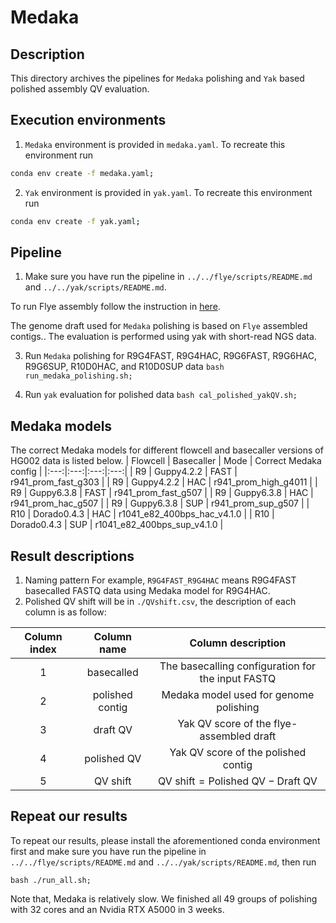 # Medaka
## Description
This directory archives the pipelines for `Medaka` polishing and `Yak` based polished assembly QV evaluation.


## Execution environments
1. `Medaka` environment is provided in `medaka.yaml`. To recreate this environment run
```bash
conda env create -f medaka.yaml;
```

2. `Yak` environment is provided in `yak.yaml`. To recreate this environment run
```bash
conda env create -f yak.yaml;
```


## Pipeline
1. Make sure you have run the pipeline in `../../flye/scripts/README.md` and `../../yak/scripts/README.md`.

To run Flye assembly follow the instruction in [here](../../flye/scripts/README.md).

The genome draft used for `Medaka` polishing is based on `Flye` assembled contigs.. The evaluation is performed using yak with short-read NGS data.


3. Run `Medaka` polishing for R9G4FAST, R9G4HAC, R9G6FAST, R9G6HAC, R9G6SUP, R10D0HAC, and R10D0SUP data
`bash run_medaka_polishing.sh;`


4. Run `yak` evaluation for polished data
`bash cal_polished_yakQV.sh;`

## Medaka models
The correct Medaka models for different flowcell and basecaller versions of HG002 data is listed below.
| Flowcell | Basecaller | Mode | Correct Medaka config |
|:---:|:---:|:---:|:---:|
| R9 | Guppy4.2.2 | FAST | r941_prom_fast_g303 |
| R9 | Guppy4.2.2 | HAC | r941_prom_high_g4011 |
| R9 | Guppy6.3.8 | FAST | r941_prom_fast_g507 |
| R9 | Guppy6.3.8 | HAC | r941_prom_hac_g507 |
| R9 | Guppy6.3.8 | SUP | r941_prom_sup_g507 |
| R10 | Dorado0.4.3 | HAC | r1041_e82_400bps_hac_v4.1.0 |
| R10 | Dorado0.4.3 | SUP | r1041_e82_400bps_sup_v4.1.0 |

## Result descriptions
1. Naming pattern
   For example, `R9G4FAST_R9G4HAC` means R9G4FAST basecalled FASTQ data using Medaka model for R9G4HAC.
3. Polished QV shift will be in `./QVshift.csv`, the description of each column is as follow:

| Column index | Column name | Column description |
|:---:|:---:|:---:|
| 1 | basecalled | The basecalling configuration for the input FASTQ | 
| 2 | polished contig | Medaka model used for genome polishing |
| 3 | draft QV | Yak QV score of the flye-assembled draft |
| 4 | polished QV | Yak QV score of the polished contig |
| 5 | QV shift | $\text{QV shift} = \text{Polished QV} - \text{Draft QV}$ |



## Repeat our results
To repeat our results, please install the aforementioned conda environment first and  make sure you have run the pipeline in `../../flye/scripts/README.md` and `../../yak/scripts/README.md`, then run
```
bash ./run_all.sh;
```
Note that, Medaka is relatively slow. We finished all 49 groups of polishing with 32 cores and an Nvidia RTX A5000 in 3 weeks.
